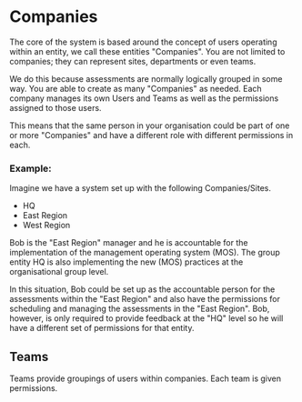 # Companies
The core of the system is based around the concept of users operating within an entity, we call these entities "Companies". You are not limited to companies; they can represent sites, departments or even teams. 

We do this because assessments are normally logically grouped in some way. You are able to create as many "Companies" as needed. Each company manages its own Users and Teams as well as the permissions assigned to those users.

This means that the same person in your organisation could be part of one or more "Companies" and have a different role with different permissions in each.

### Example:
Imagine we have a system set up with the following Companies/Sites.
- HQ
- East Region
- West Region

Bob is the "East Region" manager and he is accountable for the implementation of the management operating system (MOS). The group entity HQ is also implementing the new (MOS) practices at the organisational group level.

In this situation, Bob could be set up as the accountable person for the assessments within the "East Region" and also have the permissions for scheduling and managing the assessments in the "East Region". Bob, however, is only required to provide feedback at the "HQ" level so he will have a different set of permissions for that entity.

## Teams
Teams provide groupings of users within companies. Each team is given permissions.


